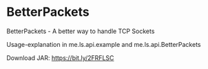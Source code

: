 # BetterPackets
BetterPackets - A better way to handle TCP Sockets

Usage-explanation in me.ls.api.example and me.ls.api.BetterPackets

Download JAR: https://bit.ly/2FRFLSC
